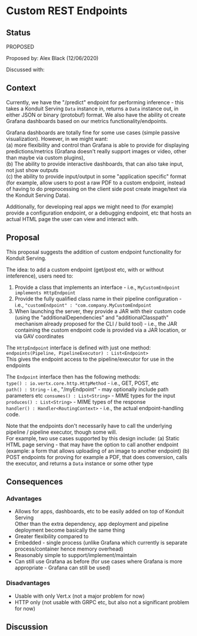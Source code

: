 # Custom REST Endpoints

## Status
PROPOSED

Proposed by: Alex Black (12/06/2020)

Discussed with: 

## Context

Currently, we have the "/predict" endpoint for performing inference - this takes a Konduit Serving `Data` instance in,
returns a `Data` instance out, in either JSON or binary (protobuf) format. We also have the ability ot create Grafana dashboards
based on our metrics functionality/endpoints. 

Grafana dashboards are totally fine for some use cases (simple passive visualization). However, in we might want:  
(a) more flexibility and control than Grafana is able to provide for displaying predictions/metrics (Grafana doesn't really
    support images or video, other than maybe via custom plugins),  
(b) The ability to provide interactive dashboards, that can also take input, not just show outputs  
(c) the ability to provide input/output in some "application specific" format (for example, allow users to post a raw PDF
    to a custom endpoint, instead of having to do preprocessing on the client side post create image/text via the Konduit
    Serving Data).

Additionally, for developing real apps we might need to (for example) provide a configuration endpoint, or a debugging
endpoint, etc that hosts an actual HTML page the user can view and interact with. 
 

## Proposal

This proposal suggests the addition of custom endpoint functionality for Konduit Serving.

The idea: to add a custom endpoint (get/post etc, with or without inteference), users need to:
1. Provide a class that implements an interface - i.e., `MyCustomEndpoint implements HttpEndpoint`
2. Provide the fully qualified class name in their pipeline configuration - i.e., `"customEndpoint" : "com.company.MyCustomEndpoint`  
3. When launching the server, they provide a JAR with their custom code (using the "additionalDependencies" and "additionalClasspath"
   mechanism already proposed for the CLI / build tool) - i.e., the JAR containing the custom endpoint code is provided 
   via a JAR location, or via GAV coordinates


The `HttpEndpoint` interface is defined with just one method:  
`endpoints(Pipeline, PipelineExecutor) : List<Endpoint>`  
This gives the endpoint access to the pipeline/executor for use in the endpoints

The `Endpoint` interface then has the following methods:  
`type() : io.vertx.core.http.HttpMethod` - i.e., GET, POST, etc  
`path() : String` - i.e., "/myEndpoint" - may optionally include path parameters etc
`consumes() : List<String>` - MIME types for the input  
`produces() : List<String>` - MIME types of the response  
`handler() : Handler<RoutingContext>` - i.e., the actual endpoint-handling code.

Note that the endpoints don't necessarily have to call the underlying pipeline / pipeline executor, though some will.  
For example, two use cases supported by this design include:
(a) Static HTML page serving - that may have the option to call another endpoint (example: a form that allows uploading
    of an image to another endpoint)
(b) POST endpoints for proving for example a PDF, that does conversion, calls the executor, and returns a `Data` instance
    or some other type 


## Consequences 

### Advantages

* Allows for apps, dashboards, etc to be easily added on top of Konduit Serving  
  Other than the extra dependency, app deployment and pipeline deployment become basically the same thing
* Greater flexibility compared to 
* Embedded - single process (unlike Grafana which currently is separate process/container hence memory overhead)
* Reasonably simple to support/implement/maintain
* Can still use Grafana as before (for use cases where Grafana is more appropriate - Grafana can still be used)
  
### Disadvantages

* Usable with only Vert.x (not a major problem for now)
* HTTP only (not usable with GRPC etc, but also not a significant problem for now)

## Discussion


